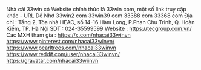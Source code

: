 
Nhà cái 33win có Website chính thức là 33win com, một số link truy cập khác - URL Dễ Nhớ 33win2 com 33win39 com 33388 com 33368 com
Địa chỉ : Tầng 2, Tòa nhà HEAC, số 14-16 Hàm Long, P.Phan Chu Trinh, Q. Hoàn Kiếm, TP. Hà Nội
SDT : 024-35599599
Website : https://tecgroup.com.vn/
Các MXH tham gia : 
  https://x.com/nhacai33winvn
https://www.pinterest.com/nhacai33winvn/
https://www.pearltrees.com/nhacai33winvn
https://www.reddit.com/user/nhacai33winvn/
https://gravatar.com/nhacai33wiinvn
